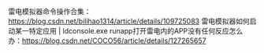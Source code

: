 雷电模拟器命令操作合集：https://blog.csdn.net/bilihao1314/article/details/109725083
雷电模拟器如何启动某一特定应用 | ldconsole.exe runapp打开雷电内的APP没有任何反应怎么办：https://blog.csdn.net/COCO56/article/details/127265657
